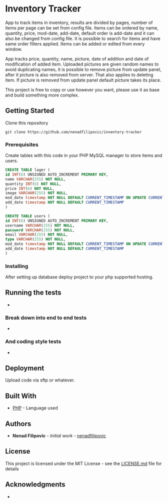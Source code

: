 # Inventory Tracker

App to track items in inventory, results are divided by pages, number of items per page can be set from config file.
Items can be ordered by name, quantity, price, mod-date, add-date, default order is add-date and it can also be changed from config file.
It is possible to search for items and have same order filters applied. Items can be added or edited from every window.

App tracks price, quantity, name, picture, date of addition and date of modification of added item.
Uploaded pictures are given random names to avoid duplicating names, it is possible to remove picture from update panel, after it picture is also removed from server.
That also applies to deleting item. If picture is removed from update panel default picture takes its place.

This project is free to copy or use however you want, please use it as base and build something more complex.

## Getting Started

Clone this repository

```
git clone https://github.com/nenadfilipovic/inventory-tracker
```

### Prerequisites

Create tables with this code in your PHP MySQL manager to store items and users.

```sql
CREATE TABLE lager (
id INT(6) UNSIGNED AUTO_INCREMENT PRIMARY KEY,
name VARCHAR(255) NOT NULL,
quantity INT(6) NOT NULL,
price INT(6) NOT NULL,
image VARCHAR(255) NOT NULL,
mod_date timestamp NOT NULL DEFAULT CURRENT_TIMESTAMP ON UPDATE CURRENT_TIMESTAMP,
add_date timestamp NOT NULL DEFAULT CURRENT_TIMESTAMP
)
```

```sql
CREATE TABLE users (
id INT(6) UNSIGNED AUTO_INCREMENT PRIMARY KEY,
username VARCHAR(255) NOT NULL,
password VARCHAR(255) NOT NULL,
email VARCHAR(255) NOT NULL,
type VARCHAR(255) NOT NULL,
mod_date timestamp NOT NULL DEFAULT CURRENT_TIMESTAMP ON UPDATE CURRENT_TIMESTAMP,
add_date timestamp NOT NULL DEFAULT CURRENT_TIMESTAMP
)
```

### Installing

After setting up database deploy project to your php supported hosting.

## Running the tests

-

### Break down into end to end tests

-

### And coding style tests

-

## Deployment

Upload code via sftp or whatever.

## Built With

* [PHP](https://www.php.net/) - Language used

## Authors

* **Nenad Filipovic** - *Initial work* - [nenadfilipovic](https://github.com/nenadfilipovic)

## License

This project is licensed under the MIT License - see the [LICENSE.md](LICENSE.md) file for details

## Acknowledgments

-